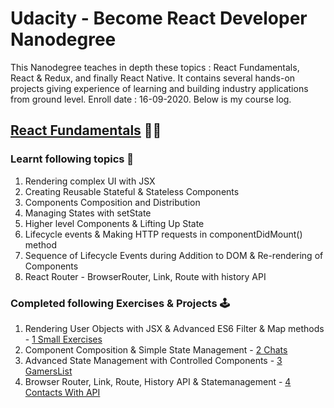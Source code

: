 # Udacity - Become React Developer Nanodegree 

This Nanodegree teaches in depth these topics : React Fundamentals, React & Redux, and finally React Native. It contains several hands-on projects giving experience of learning and building industry applications from ground level. Enroll date : 16-09-2020. Below is my course log.

## [React Fundamentals](https://github.com/kmanadkat/udacity-react-nd/tree/master/1%20React%20Fundamentals) 📐📏

### Learnt following topics 🧠

1. Rendering complex UI with JSX
2. Creating Reusable Stateful & Stateless Components
3. Components Composition and Distribution
4. Managing States with setState
5. Higher level Components & Lifting Up State
6. Lifecycle events & Making HTTP requests in componentDidMount() method
7. Sequence of Lifecycle Events during Addition to DOM & Re-rendering of Components
8. React Router - BrowserRouter, Link, Route with history API

### Completed following Exercises & Projects 🕹

1. Rendering User Objects with JSX & Advanced ES6 Filter & Map methods - [1 Small Exercises](https://github.com/kmanadkat/udacity-react-nd/tree/master/1%20React%20Fundamentals/1%20Small%20Exercises)
3. Component Composition & Simple State Management - [2 Chats](https://github.com/kmanadkat/udacity-react-nd/tree/master/1%20React%20Fundamentals/2%20Chats)
2. Advanced State Management with Controlled Components - [3 GamersList](https://github.com/kmanadkat/udacity-react-nd/tree/master/1%20React%20Fundamentals/3%20GamersList)
4. Browser Router, Link, Route, History API & Statemanagement - [4 Contacts With API](https://github.com/kmanadkat/udacity-react-nd/tree/master/1%20React%20Fundamentals/4%20Contacts%20With%20API)
